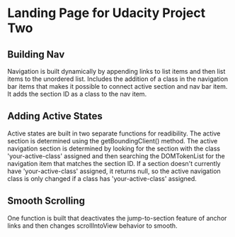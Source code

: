 <h1>Landing Page for Udacity Project Two</h1>

<h2>Building Nav</h2>
<p>Navigation is built dynamically by appending links to list items and then list items to the unordered list. Includes the addition of a class in the navigation bar items that makes it possible to connect active section and nav bar item. It adds the section ID as a class to the nav item.</p>

<h2>Adding Active States</h2>
<p>Active states are built in two separate functions for readibility. The active section  is determined using the getBoundingClient() method. The active navigation section is determined by looking for the section with the class 'your-active-class' assigned and then searching the DOMTokenList for the navigation item that matches the section ID. If a section doesn't currently have 'your-active-class' assigned, it returns null, so the active navigation class is only changed if a class has 'your-active-class' assigned.</p>

<h2>Smooth Scrolling</h2>
<p>One function is built that deactivates the jump-to-section feature of anchor links and then changes scrollIntoView behavior to smooth.</p>
